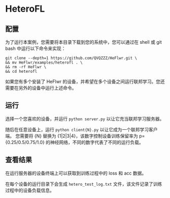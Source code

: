 # HeteroFL
## 配置
为了运行本案例，您需要将本目录下载到您的系统中，您可以通过在 shell 或 git bash 中运行以下命令来实现：
``` shell
git clone --depth=1 https://github.com/QVQZZZ/HeFlwr.git \
&& mv HeFlwr/examples/heterofl . \
&& rm -rf HeFlwr \
&& cd heterofl
```
如果您有多个安装了 HeFlwr 的设备，并希望在多个设备之间运行联邦学习。您还需要在另外的设备中运行上述命令。

## 运行
选择一个您喜欢的设备，并运行 `python server.py` 以让它充当联邦学习服务器。

随后在任意设备上，运行 `python client{N}.py` 以让它成为一个联邦学习客户端。
您需要将 {N} 替换为 {1|2|3|4}，该数字控制设备训练保留率为 p={0.25/0.5/0.75/1.0} 的神经网络，不同的数字代表了不同的运行负载。

## 查看结果
在运行服务器的设备终端上可以获取到训练过程中的 loss 和 acc 数据。

在每个设备的运行目录下会生成 `hetero_test_log.txt` 文件，该文件记录了训练过程中的设备负载信息。
